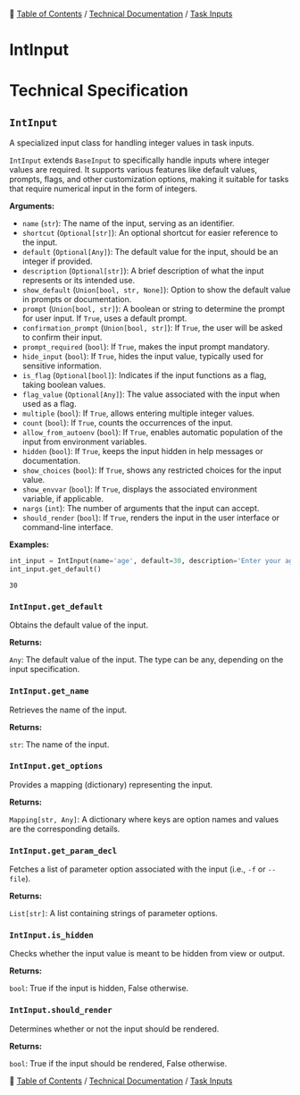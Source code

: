 🔖 [Table of Contents](../../README.md) / [Technical Documentation](../README.md) / [Task Inputs](README.md)

# IntInput

# Technical Specification

<!--start-doc-->
## `IntInput`

A specialized input class for handling integer values in task inputs.

`IntInput` extends `BaseInput` to specifically handle inputs where integer values are required.
It supports various features like default values, prompts, flags, and other customization options,
making it suitable for tasks that require numerical input in the form of integers.

__Arguments:__

- `name` (`str`): The name of the input, serving as an identifier.
- `shortcut` (`Optional[str]`): An optional shortcut for easier reference to the input.
- `default` (`Optional[Any]`): The default value for the input, should be an integer if provided.
- `description` (`Optional[str]`): A brief description of what the input represents or its intended use.
- `show_default` (`Union[bool, str, None]`): Option to show the default value in prompts or documentation.
- `prompt` (`Union[bool, str]`): A boolean or string to determine the prompt for user input. If `True`, uses a default prompt.
- `confirmation_prompt` (`Union[bool, str]`): If `True`, the user will be asked to confirm their input.
- `prompt_required` (`bool`): If `True`, makes the input prompt mandatory.
- `hide_input` (`bool`): If `True`, hides the input value, typically used for sensitive information.
- `is_flag` (`Optional[bool]`): Indicates if the input functions as a flag, taking boolean values.
- `flag_value` (`Optional[Any]`): The value associated with the input when used as a flag.
- `multiple` (`bool`): If `True`, allows entering multiple integer values.
- `count` (`bool`): If `True`, counts the occurrences of the input.
- `allow_from_autoenv` (`bool`): If `True`, enables automatic population of the input from environment variables.
- `hidden` (`bool`): If `True`, keeps the input hidden in help messages or documentation.
- `show_choices` (`bool`): If `True`, shows any restricted choices for the input value.
- `show_envvar` (`bool`): If `True`, displays the associated environment variable, if applicable.
- `nargs` (`int`): The number of arguments that the input can accept.
- `should_render` (`bool`): If `True`, renders the input in the user interface or command-line interface.

__Examples:__

```python
int_input = IntInput(name='age', default=30, description='Enter your age')
int_input.get_default()
```

```
30
```


### `IntInput.get_default`

Obtains the default value of the input.

__Returns:__

`Any`: The default value of the input. The type can be any, depending on the input specification.

### `IntInput.get_name`

Retrieves the name of the input.

__Returns:__

`str`: The name of the input.

### `IntInput.get_options`

Provides a mapping (dictionary) representing the input.

__Returns:__

`Mapping[str, Any]`: A dictionary where keys are option names and values are the corresponding details.

### `IntInput.get_param_decl`

Fetches a list of parameter option associated with the input (i.e., `-f` or `--file`).

__Returns:__

`List[str]`: A list containing strings of parameter options.

### `IntInput.is_hidden`

Checks whether the input value is meant to be hidden from view or output.

__Returns:__

`bool`: True if the input is hidden, False otherwise.

### `IntInput.should_render`

Determines whether or not the input should be rendered.

__Returns:__

`bool`: True if the input should be rendered, False otherwise.

<!--end-doc-->

🔖 [Table of Contents](../../README.md) / [Technical Documentation](../README.md) / [Task Inputs](README.md)
